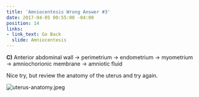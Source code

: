 ```yaml
---
title: 'Amniocentesis Wrong Answer #3'
date: 2017-04-05 00:55:00 -04:00
position: 14
links:
- link_text: Go Back
  slide: Amniocentesis
---
```


**C)** Anterior abdominal wall → perimetrium → endometrium → myometrium → amniochorionic membrane → amniotic fluid

Nice try, but review the anatomy of the uterus and try again.

![uterus-anatomy.jpeg](/uploads/uterus-anatomy.jpeg)